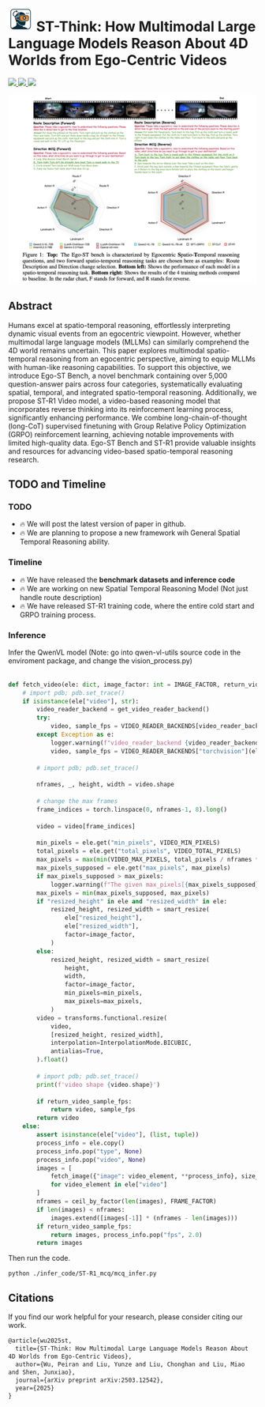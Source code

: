 
# <img src="./logo.png" alt="Icon" width="50" height="50"> ST-Think: How Multimodal Large Language Models Reason About 4D Worlds from Ego-Centric Videos



<p align="left">
  <a href="./ST_Think__How_Multimodal_Large_Language_Models_Reason_About_4D_Worlds_from_Ego_Centric_Videos.pdf" target="_blank">
    <img src="https://img.shields.io/badge/Paper_Latest-Version-blue">
  </a> 
  <a href="https://arxiv.org/pdf/2503.12542v2" target='_**blank**'>
    <img src="https://img.shields.io/badge/arXiv-2503.12542v2📖-bron?">
  </a> 
  <a href="https://huggingface.co/collections/openinterx/st-think-684745a22833bfda73c5bd82" target='_blank'>
    <img src="https://img.shields.io/badge/Huggingface%20Models-🤗-blue">
  </a>
</p>

<p align="center">
    <img src="./teaser.png" alt="ST-Think">
</p>

## Abstract
Humans excel at spatio-temporal reasoning, effortlessly interpreting dynamic visual
events from an egocentric viewpoint. However, whether multimodal large language
models (MLLMs) can similarly comprehend the 4D world remains uncertain.
This paper explores multimodal spatio-temporal reasoning from an egocentric
perspective, aiming to equip MLLMs with human-like reasoning capabilities. To
support this objective, we introduce Ego-ST Bench, a novel benchmark containing
over 5,000 question-answer pairs across four categories, systematically evaluating spatial, temporal, and integrated spatio-temporal reasoning. Additionally, we
propose ST-R1 Video model, a video-based reasoning model that incorporates
reverse thinking into its reinforcement learning process, significantly enhancing
performance. We combine long-chain-of-thought (long-CoT) supervised finetuning with Group Relative Policy Optimization (GRPO) reinforcement learning,
achieving notable improvements with limited high-quality data. Ego-ST Bench
and ST-R1 provide valuable insights and resources for advancing video-based
spatio-temporal reasoning research.

## TODO and Timeline

### TODO
- :fire: We will post the latest version of paper in github.
- :fire: We are planning to propose a new framework wih General Spatial Temporal Reasoning ability.


### Timeline

- :fire: We have released the **benchmark datasets and inference code**
- :fire: We are working on new Spatial Temporal Reasoning Model (Not just handle route description)
- :fire: We have released ST-R1 training code, where the entire cold start and GRPO training process.




### Inference

Infer the QwenVL model (Note: go into qwen-vl-utils source code in the enviroment package, and change the vision_process.py)

```python

def fetch_video(ele: dict, image_factor: int = IMAGE_FACTOR, return_video_sample_fps: bool = False) -> torch.Tensor | list[Image.Image]:
    # import pdb; pdb.set_trace()
    if isinstance(ele["video"], str):
        video_reader_backend = get_video_reader_backend()
        try:
            video, sample_fps = VIDEO_READER_BACKENDS[video_reader_backend](ele)
        except Exception as e:
            logger.warning(f"video_reader_backend {video_reader_backend} error, use torchvision as default, msg: {e}")
            video, sample_fps = VIDEO_READER_BACKENDS["torchvision"](ele)
        
        # import pdb; pdb.set_trace()

        nframes, _, height, width = video.shape

        # change the max frames
        frame_indices = torch.linspace(0, nframes-1, 8).long()

        video = video[frame_indices]

        min_pixels = ele.get("min_pixels", VIDEO_MIN_PIXELS)
        total_pixels = ele.get("total_pixels", VIDEO_TOTAL_PIXELS)
        max_pixels = max(min(VIDEO_MAX_PIXELS, total_pixels / nframes * FRAME_FACTOR), int(min_pixels * 1.05))
        max_pixels_supposed = ele.get("max_pixels", max_pixels)
        if max_pixels_supposed > max_pixels:
            logger.warning(f"The given max_pixels[{max_pixels_supposed}] exceeds limit[{max_pixels}].")
        max_pixels = min(max_pixels_supposed, max_pixels)
        if "resized_height" in ele and "resized_width" in ele:
            resized_height, resized_width = smart_resize(
                ele["resized_height"],
                ele["resized_width"],
                factor=image_factor,
            )
        else:
            resized_height, resized_width = smart_resize(
                height,
                width,
                factor=image_factor,
                min_pixels=min_pixels,
                max_pixels=max_pixels,
            )
        video = transforms.functional.resize(
            video,
            [resized_height, resized_width],
            interpolation=InterpolationMode.BICUBIC,
            antialias=True,
        ).float()

        # import pdb; pdb.set_trace()
        print(f'video shape {video.shape}')

        if return_video_sample_fps:
            return video, sample_fps
        return video
    else:
        assert isinstance(ele["video"], (list, tuple))
        process_info = ele.copy()
        process_info.pop("type", None)
        process_info.pop("video", None)
        images = [
            fetch_image({"image": video_element, **process_info}, size_factor=image_factor)
            for video_element in ele["video"]
        ]
        nframes = ceil_by_factor(len(images), FRAME_FACTOR)
        if len(images) < nframes:
            images.extend([images[-1]] * (nframes - len(images)))
        if return_video_sample_fps:
            return images, process_info.pop("fps", 2.0)
        return images
```

Then run the code.

```
python ./infer_code/ST-R1_mcq/mcq_infer.py
```


## Citations

If you find our work helpful for your research, please consider citing our work.   

```
@article{wu2025st,
  title={ST-Think: How Multimodal Large Language Models Reason About 4D Worlds from Ego-Centric Videos},
  author={Wu, Peiran and Liu, Yunze and Liu, Chonghan and Liu, Miao and Shen, Junxiao},
  journal={arXiv preprint arXiv:2503.12542},
  year={2025}
}
```
